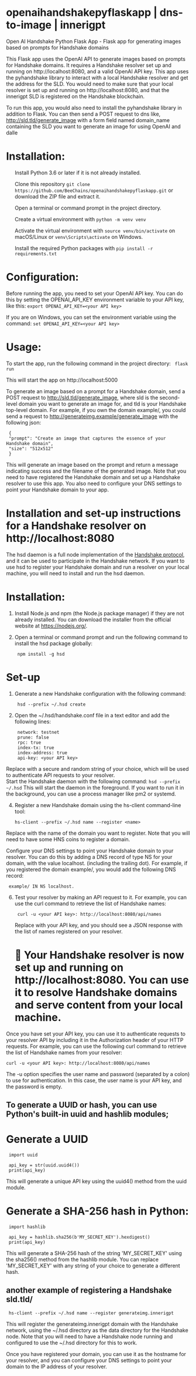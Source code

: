 # openaihandshakepyflaskapp | dns-to-image | innerigpt

Open AI Handshake Python Flask App - Flask app for generating images based on prompts for Handshake domains

This Flask app uses the OpenAI API to generate images based on prompts for Handshake domains. It requires a Handshake resolver set up and running on http://localhost:8080, and a valid OpenAI API key. This app uses the pyhandshake library to interact with a local Handshake resolver and get the address for the SLD. You would need to make sure that your local resolver is set up and running on http://localhost:8080, and that the innerigpt SLD is registered on the Handshake blockchain.

To run this app, you would also need to install the pyhandshake library in addition to Flask. You can then send a POST request to dns like, http://sld.tld/generate_image with a form field named domain_name containing the SLD you want to generate an image for using OpenAI and dalle

# Installation:
<ul>Install Python 3.6 or later if it is not already installed.

Clone this repository ``` git clone https://github.com/BeeChains/openaihandshakepyflaskapp.git ``` or download the ZIP file and extract it. 

Open a terminal or command prompt in the project directory.

Create a virtual environment with ``` python -m venv venv ```

Activate the virtual environment with ``` source venv/bin/activate ``` on macOS/Linux or ``` venv\Scripts\activate ``` on Windows.

Install the required Python packages with ``` pip install -r requirements.txt ```</ul>

# Configuration:

Before running the app, you need to set your OpenAI API key. You can do this by setting the OPENAI_API_KEY environment variable to your API key, like this:
    ``` export OPENAI_API_KEY=<your API key>
    ```

If you are on Windows, you can set the environment variable using the command:
    ``` set OPENAI_API_KEY=<your API key>
    ```
    
# Usage:
  To start the app, run the following command in the project directory:
    ``` 
    flask run 
    ```
    
This will start the app on http://localhost:5000
    
To generate an image based on a prompt for a Handshake domain, send a POST request to http://sld.tld/generate_image, where sld is the second-level domain you want to generate an image for, and tld is your Handshake top-level domain. For example, if you own the domain example/, you could send a request to http://generateimg.example/generate_image with the following json:
 
    
     {
     "prompt": "Create an image that captures the essence of your Handshake domain",
     "size": "512x512"
     } 
     
This will generate an image based on the prompt and return a message indicating success and the filename of the generated image.
Note that you need to have registered the Handshake domain and set up a Handshake resolver to use this app. You also need to configure your DNS settings to point your Handshake domain to your app.

# Installation and set-up instructions for a Handshake resolver on http://localhost:8080
The hsd daemon is a full node implementation of the [Handshake protocol](https://handshake.org/), and it can be used to participate in the Handshake network. If you want to use hsd to register your Handshake domain and run a resolver on your local machine, you will need to install and run the hsd daemon.

# Installation: 
1. Install Node.js and npm (the Node.js package manager) if they are not already installed. You can download the installer from the official website at https://nodejs.org/.

2. Open a terminal or command prompt and run the following command to install the hsd package globally:
    ``` 
     npm install -g hsd 
    ```

# Set-up
1. Generate a new Handshake configuration with the following command:
   ``` 
    hsd --prefix ~/.hsd create

   ```
2. Open the ~/.hsd/handshake.conf file in a text editor and add the following lines:  
   ```
    network: testnet
    prune: false
    rpc: true
    index-tx: true
    index-address: true
    api-key: <your API key>
   ```
 Replace <your API key> with a secure and random string of your choice, which will be used to authenticate API requests to your resolver.  
 Start the Handshake daemon with the following command:
    ```
    hsd --prefix ~/.hsd
    ```
 This will start the daemon in the foreground. If you want to run it in the background, you can use a process manager like pm2 or systemd.
 
 4. Register a new Handshake domain using the hs-client command-line tool:
    ```
    hs-client --prefix ~/.hsd name --register <name>
    ```
Replace <name> with the name of the domain you want to register. Note that you will need to have some HNS coins to register a domain.

Configure your DNS settings to point your Handshake domain to your resolver. You can do this by adding a DNS record of type NS for your domain, with the value localhost. (including the trailing dot). For example, if you registered the domain example/, you would add the following DNS record:
   ```
    example/ IN NS localhost.
   ```

6. Test your resolver by making an API request to it. For example, you can use the curl command to retrieve the list of Handshake names:
   ```
    curl -u <your API key>: http://localhost:8080/api/names
   ```
   
   Replace <your API key> with your API key, and you should see a JSON response with the list of names registered on your resolver.
   
   # 🤝 Your Handshake resolver is now set up and running on http://localhost:8080. You can use it to resolve Handshake domains and serve content from your local machine.
   
 Once you have set your API key, you can use it to authenticate requests to your resolver API by including it in the Authorization header of your HTTP requests. For example, you can use the following curl command to retrieve the list of Handshake names from your resolver:
   ```
   curl -u <your API key>: http://localhost:8080/api/names
   ```
The -u option specifies the user name and password (separated by a colon) to use for authentication. In this case, the user name is your API key, and the password is empty.
   
## To generate a UUID or hash, you can use Python's built-in uuid and hashlib modules;
# Generate a UUID   
   ``` 
    import uuid

    api_key = str(uuid.uuid4())
    print(api_key)
  ```
This will generate a unique API key using the uuid4() method from the uuid module.

# Generate a SHA-256 hash in Python:
  ```
   import hashlib

   api_key = hashlib.sha256(b'MY_SECRET_KEY').hexdigest()
   print(api_key)
 ```
This will generate a SHA-256 hash of the string 'MY_SECRET_KEY' using the sha256() method from the hashlib module. You can replace 'MY_SECRET_KEY' with any string of your choice to generate a different hash.

## another example of registering a Handshake sld.tld/
 ``` 
  hs-client --prefix ~/.hsd name --register generateimg.innerigpt
 ```
 This will register the generateimg.innerigpt domain with the Handshake network, using the ~/.hsd directory as the data directory for the Handshake node. Note that you will need to have a Handshake node running and configured to use the ~/.hsd directory for this to work.
 
 Once you have registered your domain, you can use it as the hostname for your resolver, and you can configure your DNS settings to point your domain to the IP address of your resolver.
   
